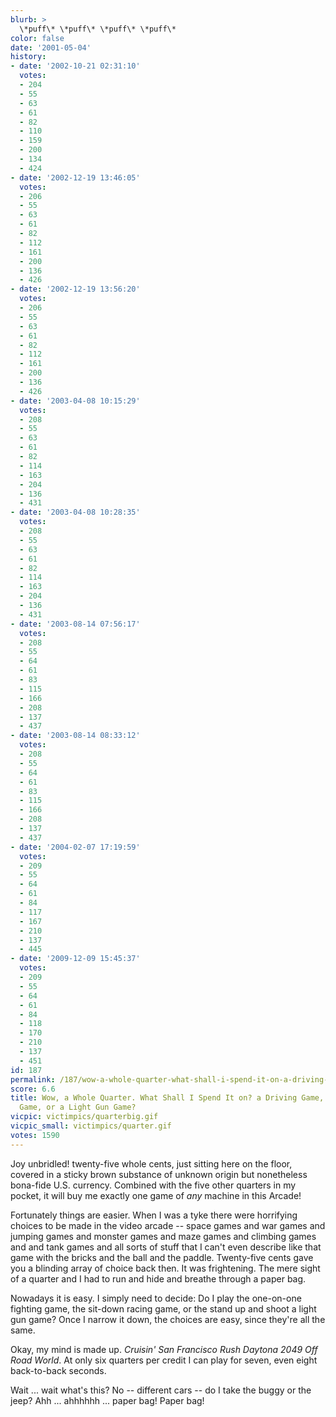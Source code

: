 ```yaml
---
blurb: >
  \*puff\* \*puff\* \*puff\* \*puff\*
color: false
date: '2001-05-04'
history:
- date: '2002-10-21 02:31:10'
  votes:
  - 204
  - 55
  - 63
  - 61
  - 82
  - 110
  - 159
  - 200
  - 134
  - 424
- date: '2002-12-19 13:46:05'
  votes:
  - 206
  - 55
  - 63
  - 61
  - 82
  - 112
  - 161
  - 200
  - 136
  - 426
- date: '2002-12-19 13:56:20'
  votes:
  - 206
  - 55
  - 63
  - 61
  - 82
  - 112
  - 161
  - 200
  - 136
  - 426
- date: '2003-04-08 10:15:29'
  votes:
  - 208
  - 55
  - 63
  - 61
  - 82
  - 114
  - 163
  - 204
  - 136
  - 431
- date: '2003-04-08 10:28:35'
  votes:
  - 208
  - 55
  - 63
  - 61
  - 82
  - 114
  - 163
  - 204
  - 136
  - 431
- date: '2003-08-14 07:56:17'
  votes:
  - 208
  - 55
  - 64
  - 61
  - 83
  - 115
  - 166
  - 208
  - 137
  - 437
- date: '2003-08-14 08:33:12'
  votes:
  - 208
  - 55
  - 64
  - 61
  - 83
  - 115
  - 166
  - 208
  - 137
  - 437
- date: '2004-02-07 17:19:59'
  votes:
  - 209
  - 55
  - 64
  - 61
  - 84
  - 117
  - 167
  - 210
  - 137
  - 445
- date: '2009-12-09 15:45:37'
  votes:
  - 209
  - 55
  - 64
  - 61
  - 84
  - 118
  - 170
  - 210
  - 137
  - 451
id: 187
permalink: /187/wow-a-whole-quarter-what-shall-i-spend-it-on-a-driving-game-a-fighting-game-or-a-light-gun-game/
score: 6.6
title: Wow, a Whole Quarter. What Shall I Spend It on? a Driving Game, a Fighting
  Game, or a Light Gun Game?
vicpic: victimpics/quarterbig.gif
vicpic_small: victimpics/quarter.gif
votes: 1590
---
```


Joy unbridled! twenty-five whole cents, just sitting here on the floor,
covered in a sticky brown substance of unknown origin but nonetheless
bona-fide U.S. currency. Combined with the five other quarters in my
pocket, it will buy me exactly one game of *any* machine in this Arcade!

Fortunately things are easier. When I was a tyke there were horrifying
choices to be made in the video arcade -- space games and war games and
jumping games and monster games and maze games and climbing games and
and tank games and all sorts of stuff that I can't even describe like
that game with the bricks and the ball and the paddle. Twenty-five cents
gave you a blinding array of choice back then. It was frightening. The
mere sight of a quarter and I had to run and hide and breathe through a
paper bag.

Nowadays it is easy. I simply need to decide: Do I play the one-on-one
fighting game, the sit-down racing game, or the stand up and shoot a
light gun game? Once I narrow it down, the choices are easy, since
they're all the same.

Okay, my mind is made up. *Cruisin' San Francisco Rush Daytona 2049 Off
Road World*. At only six quarters per credit I can play for seven, even
eight back-to-back seconds.

Wait ... wait what's this? No -- different cars -- do I take the buggy
or the jeep? Ahh ... ahhhhhh ... paper bag! Paper bag!